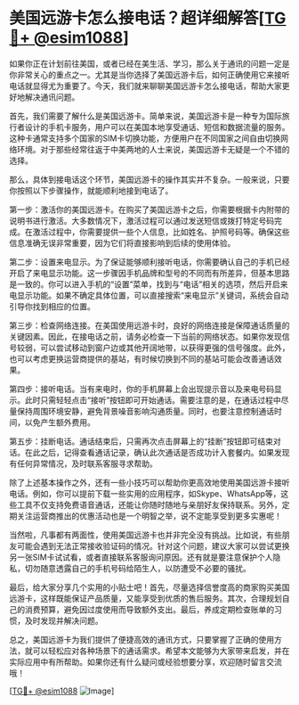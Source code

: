 # 美国远游卡怎么接电话？超详细解答[[TG💪+ @esim1088](https://t.me/s/esim1088)]

如果你正在计划前往美国，或者已经在美生活、学习，那么关于通讯的问题一定是你非常关心的重点之一。尤其是当你选择了美国远游卡后，如何正确使用它来接听电话就显得尤为重要了。今天，我们就来聊聊美国远游卡怎么接电话，帮助大家更好地解决通讯问题。

首先，我们需要了解什么是美国远游卡。简单来说，美国远游卡是一种专为国际旅行者设计的手机卡服务，用户可以在美国本地享受通话、短信和数据流量的服务。这种卡通常支持多个国家的SIM卡切换功能，方便用户在不同国家之间自由切换网络环境。对于那些经常往返于中美两地的人士来说，美国远游卡无疑是一个不错的选择。

那么，具体到接电话这个环节，美国远游卡的操作其实并不复杂。一般来说，只要你按照以下步骤操作，就能顺利地接到电话了。

第一步：激活你的美国远游卡。在购买了美国远游卡之后，你需要根据卡内附带的说明书进行激活。大多数情况下，激活过程可以通过发送短信或拨打特定号码完成。在激活过程中，你需要提供一些个人信息，比如姓名、护照号码等。确保这些信息准确无误非常重要，因为它们将直接影响到后续的使用体验。

第二步：设置来电显示。为了保证能够顺利接听电话，你需要确认自己的手机已经开启了来电显示功能。这一步骤因手机品牌和型号的不同而有所差异，但基本思路是一致的。你可以进入手机的“设置”菜单，找到与“电话”相关的选项，然后开启来电显示功能。如果不确定具体位置，可以直接搜索“来电显示”关键词，系统会自动引导你找到相应的位置。

第三步：检查网络连接。在美国使用远游卡时，良好的网络连接是保障通话质量的关键因素。因此，在接电话之前，请务必检查一下当前的网络状态。如果你发现信号较弱，可以尝试移动到窗户边或其他开阔地带，以获得更强的信号强度。此外，也可以考虑更换运营商提供的基站，有时候切换到不同的基站可能会改善通话效果。

第四步：接听电话。当有来电时，你的手机屏幕上会出现提示音以及来电号码显示。此时只需轻轻点击“接听”按钮即可开始通话。需要注意的是，在通话过程中尽量保持周围环境安静，避免背景噪音影响沟通质量。同时，也要注意控制通话时间，以免产生额外费用。

第五步：挂断电话。通话结束后，只需再次点击屏幕上的“挂断”按钮即可结束对话。在此之后，记得查看通话记录，确认此次通话是否成功计入套餐内。如果发现有任何异常情况，及时联系客服寻求帮助。

除了上述基本操作之外，还有一些小技巧可以帮助你更高效地使用美国远游卡接听电话。例如，你可以提前下载一些实用的应用程序，如Skype、WhatsApp等，这些工具不仅支持免费语音通话，还能让你随时随地与亲朋好友保持联系。另外，定期关注运营商推出的优惠活动也是一个明智之举，说不定能享受到更多实惠呢！

当然啦，凡事都有两面性，使用美国远游卡也并非完全没有挑战。比如说，有些朋友可能会遇到无法正常接收验证码的情况。针对这个问题，建议大家可以尝试更换另一张SIM卡试试看，或者直接联系客服询问原因。还有就是要注意保护个人隐私，切勿随意透露自己的手机号码给陌生人，以防遭受不必要的骚扰。

最后，给大家分享几个实用的小贴士吧！首先，尽量选择信誉度高的商家购买美国远游卡，这样既能保证产品质量，又能享受到优质的售后服务。其次，合理规划自己的消费预算，避免因过度使用而导致额外支出。最后，养成定期检查账单的习惯，及时发现并解决问题。

总之，美国远游卡为我们提供了便捷高效的通讯方式，只要掌握了正确的使用方法，就可以轻松应对各种场景下的通话需求。希望本文能够为大家带来启发，并在实际应用中有所帮助。如果你还有什么疑问或经验想要分享，欢迎随时留言交流哦！

[[TG💪+ @esim1088](https://t.me/s/esim1088) ![Image](https://i.postimg.cc/4NQfJmqS/Snipaste-2025-05-13-00-14-12.png)]